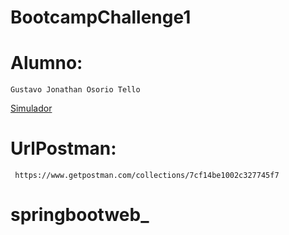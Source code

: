 # BootcampChallenge1
# Alumno:
    Gustavo Jonathan Osorio Tello

[Simulador](https://raw.githubusercontent.com/jgsistem/BootcampChallenge1/afe96d0a28dad7914260898f6c60d2fc32ae172a/simulador.JPG)
# UrlPostman:
     https://www.getpostman.com/collections/7cf14be1002c327745f7
# springbootweb_

